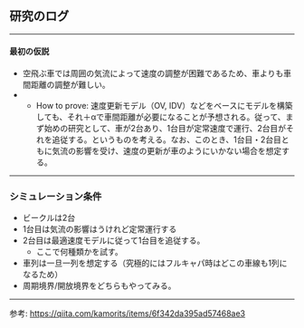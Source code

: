 ## **研究のログ** 

---
#### 最初の仮説

* 空飛ぶ車では周囲の気流によって速度の調整が困難であるため、車よりも車間距離の調整が難しい。
* 
  * How to prove: 速度更新モデル（OV, IDV）などをベースにモデルを構築しても、それ＋αで車間距離が必要になることが予想される。従って、まず始めの研究として、車が2台あり、1台目が定常速度で運行、2台目がそれを追従する。というものを考える。なお、このとき、1台目・2台目ともに気流の影響を受け、速度の更新が車のようにいかない場合を想定する。

---

### シミュレーション条件

* ビークルは2台
* 1台目は気流の影響はうけれど定常運行する
* 2台目は最適速度モデルに従って1台目を追従する。
  * ここで何種類かを試す。
* 車列は一旦一列を想定する（究極的にはフルキャパ時はどこの車線も1列になるため）
* 周期境界/開放境界をどちらもやってみる。

---
参考: https://qiita.com/kamorits/items/6f342da395ad57468ae3